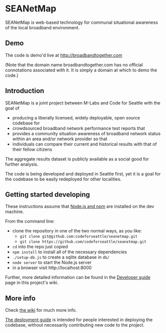 # SEANetMap
SEANetMap is web-based technology for communal situational awareness of the local broadband environment.

## Demo
The code is demo'd live at http://broadbandtogether.com

(Note that the domain name broadbandtogether.com has no official connotations associated with it. It is simply a domain at which to demo the code.)

## Introduction

SEANetMap is a joint project between M-Labs and Code for Seattle with the goal of

- producing a liberally licensed, widely deployable, open source codebase for
- crowdsourced broadband network performance test reports that
- provides a community situation awareness of broadband network status within an area and/or network provider so that
- individuals can compare their current and historical results with that of their fellow citizens

The aggregate results dataset is publicly available as a social good for further analysis. 

The code is being developed and deployed in Seattle first, yet it is a goal for the codebase to be easily redeployed for other localities.

## Getting started developing
These instructions assume that [Node.js and npm](http://blog.nodeknockout.com/post/65463770933/how-to-install-node-js-and-npm) are installed on the dev machine.

From the command line:
- clone the repository in one of the two normal ways, as you like:
  - `git clone git@github.com:codeforseattle/seanetmap.git`
  - `git clone https://github.com/codeforseattle/seanetmap.git`	
- `cd` into the repo just copied
- `npm install` to install all of the necessary dependencies
- `./setup-db.js` to create a sqlite database in `db/`
- `node server` to start the Node.js server
- in a browser visit http://localhost:8000

Further, more detailed information can be found in the [Developer guide](https://github.com/codeforseattle/seanetmap/wiki/Developer-guide) page in this project's wiki.

## More info
Check [the wiki](https://github.com/codeforseattle/seanetmap/wiki) for much more info.

[The deployment guide](https://github.com/codeforseattle/seanetmap/wiki/Deployment-guide) 
is intended for people interested in deploying the codebase, without necessarily contributing new code
to the project.